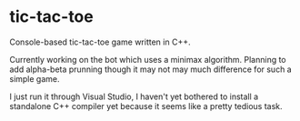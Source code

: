 # tic-tac-toe

Console-based tic-tac-toe game written in C++.

Currently working on the bot which uses a minimax algorithm. Planning to add alpha-beta prunning though it may not may much difference for such a simple game.

I just run it through Visual Studio, I haven't yet bothered to install a standalone C++ compiler yet because it seems like a pretty tedious task.
